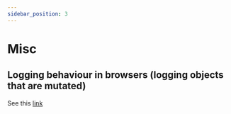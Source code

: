 ```yaml
---
sidebar_position: 3
---
```


# Misc

## Logging behaviour in browsers (logging objects that are mutated)

See this [link](https://www.freecodecamp.org/news/mutating-objects-what-will-be-logged-in-the-console-ffb24e241e07/)
